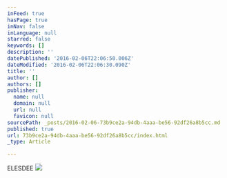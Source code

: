 ```yaml
---
inFeed: true
hasPage: true
inNav: false
inLanguage: null
starred: false
keywords: []
description: ''
datePublished: '2016-02-06T22:06:50.006Z'
dateModified: '2016-02-06T22:06:30.090Z'
title: ''
author: []
authors: []
publisher:
  name: null
  domain: null
  url: null
  favicon: null
sourcePath: _posts/2016-02-06-73b9ce2a-94db-4aaa-be56-92df26a8b5cc.md
published: true
url: 73b9ce2a-94db-4aaa-be56-92df26a8b5cc/index.html
_type: Article

---
```

ELESDEE
![](https://the-grid-user-content.s3-us-west-2.amazonaws.com/3df2d003-071a-4352-bbd4-f50936e6c9bc.jpg)